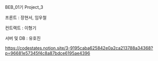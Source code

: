 BEB_01기 Project_3

프론트 : 장현서, 임우철

컨트랙트 : 이형기

서버 및 DB : 유호진

https://codestates.notion.site/3-9195caba625842e0a2ca213788a34368?p=96681e57345f4c8a87bdce6195ae4396
